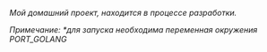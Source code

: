 _Мой домашний проект, находится в процессе разработки._

_Примечание:_
_*для запуска необходима переменная окружения PORT_GOLANG_
